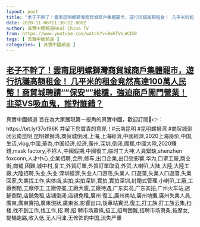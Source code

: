 ```yaml
---
layout: post
title: "老子不幹了！雲南昆明螺獅灣商貿城商戶集體罷市，遊行抗議高額租金！ 几平米的租金竟然高達100萬人民幣！商貿城聘請“”保安“”維穩，強迫商戶開門營業！韭菜VS吸血鬼，誰對誰錯？"
date: 2020-11-06T11:30:12.000Z
author: 真實中國頻道Real China TV
from: https://www.youtube.com/watch?v=BehTVauK3S0
tags: [ 真實中國頻道 ]
categories: [ 真實中國頻道 ]
---
```

<!--1604662212000-->
[老子不幹了！雲南昆明螺獅灣商貿城商戶集體罷市，遊行抗議高額租金！ 几平米的租金竟然高達100萬人民幣！商貿城聘請“”保安“”維穩，強迫商戶開門營業！韭菜VS吸血鬼，誰對誰錯？](https://www.youtube.com/watch?v=BehTVauK3S0)
------

<div>
真實中國頻道 旨在為大家展現第一視角的真實中國，歡迎訂閱💖👉：https://bit.ly/37of96K  并留下您寶貴的意見！#云南昆明 #昆明螺狮湾 #商贸城倒闭云南昆明,昆明螺狮湾,商贸城倒闭,上海,上海經濟,中國經濟,2020上海房价,中国,生活,vlog,中國,華為,中国经济,经济,廣州,深圳,倒闭,魔都,中國大陸,2020賺錢,mask factory,不招人,中國假期,中國復工,临时工大神,人員緊缺,shenzhen foxconn,人才中心,企業招聘,会所,修车,出口企業,出口受影響,华为,口罩工廠,商业街,商铺,困難,城中村,复工,外貿訂單,外貿訂單取消,外贸,大喇叭,大陆,大陸,大陸工廠,大陸招聘,失业,失业 深圳經濟,失业人口游荡,失業人 口遊蕩,失業人口遊蕩,失業回家,失業找工作,实体店,实拍,实拍深圳,實拍,實拍深圳,封閉式管理,小喇叭,工廠,工廠倒閉,工廠停工,工廠停擺,工廠大廈,工廠待遇,广东实况,广东实拍,广州火车站,店鋪倒閉,店鋪免租,店铺倒闭,店铺免租,廣州 復工,廣州南站,廣州地攤,廣州失業人員,廣東,廣東實拍,廣東現狀,廣東省,影響出口,後車站實況,復工,打工族,打工族云集,扫楼,找不到工作,找工作,招 聘,招 聘市场蕭條,招工,招聘困難,招聘市场萧条,按摩女,提桶跑路,收入低,无人问津,无修饰的中国,流失严重
</div>

